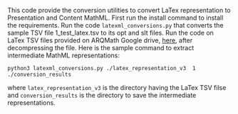 This code provide the conversion utilities to convert LaTex representation to Presentation and Content MathML.
First run the install command to install the requirements.
Run the code `latexml_conversions.py` that converts the sample TSV file 1_test_latex.tsv to its opt and slt files.
Run the code on LaTex TSV files provided on ARQMath Google drive, [here](https://drive.google.com/drive/u/1/folders/1o0JnMlyCtNCnW4cq7xwh_btr7qM36mZz), after decompressing the file.
Here is the sample command to extract intermediate MathML representations:
```
python3 latexml_conversions.py ./latex_representation_v3  1 ./conversion_results
```

where `latex_representation_v3` is the directory having the LaTex TSV filse and `conversion_results` is the directory to save the intermediate representations.
